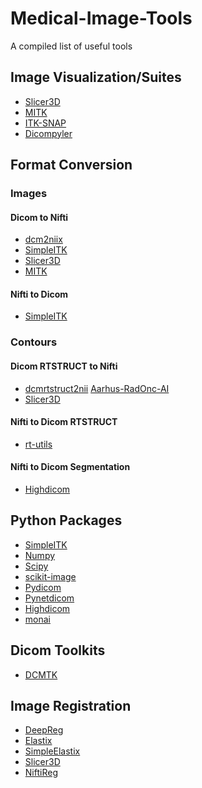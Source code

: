 # Medical-Image-Tools
A compiled list of useful tools

## Image Visualization/Suites
- [Slicer3D](https://download.slicer.org/)
- [MITK](https://www.mitk.org/wiki/The_Medical_Imaging_Interaction_Toolkit_(MITK))
- [ITK-SNAP](http://www.itksnap.org/pmwiki/pmwiki.php)
- [Dicompyler](https://www.dicompyler.com/)

## Format Conversion
### Images
#### Dicom to Nifti
- [dcm2niix](https://github.com/rordenlab/dcm2niix)
- [SimpleITK](https://simpleitk.org/)
- [Slicer3D](https://download.slicer.org/)
- [MITK](https://www.mitk.org/wiki/The_Medical_Imaging_Interaction_Toolkit_(MITK))
#### Nifti to Dicom
- [SimpleITK](https://simpleitk.org/)
### Contours
#### Dicom RTSTRUCT to Nifti
- [dcmrtstruct2nii](https://github.com/Sikerdebaard/dcmrtstruct2nii) [Aarhus-RadOnc-AI](https://github.com/Aarhus-RadOnc-AI/dcmrtstruct2nii/)
- [Slicer3D](https://download.slicer.org/)
#### Nifti to Dicom RTSTRUCT
- [rt-utils](https://github.com/qurit/rt-utils)
#### Nifti to Dicom Segmentation
- [Highdicom](https://github.com/ImagingDataCommons/highdicom)

## Python Packages
- [SimpleITK](https://simpleitk.org/)
- [Numpy](https://numpy.org/)
- [Scipy](https://scipy.org/)
- [scikit-image](https://scikit-image.org/)
- [Pydicom](https://pydicom.github.io/pydicom/0.9/pydicom_user_guide.html)
- [Pynetdicom](https://pydicom.github.io/pynetdicom/stable/)
- [Highdicom](https://github.com/ImagingDataCommons/highdicom)
- [monai](https://monai.io/)

## Dicom Toolkits
- [DCMTK](https://dicom.offis.de/en/dcmtk/)

## Image Registration
- [DeepReg](https://deepreg.readthedocs.io/en/latest/#)
- [Elastix](https://elastix.lumc.nl/) 
- [SimpleElastix](https://simpleelastix.github.io/)
- [Slicer3D](https://download.slicer.org/)
- [NiftiReg](http://cmictig.cs.ucl.ac.uk/wiki/index.php/NiftyReg)
